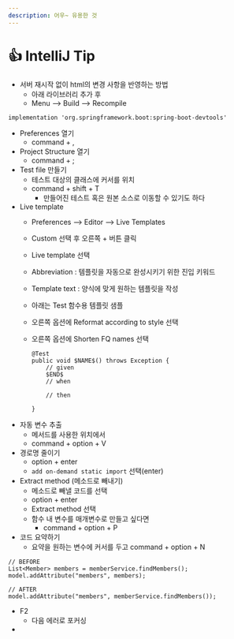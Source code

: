 ```yaml
---
description: 어우~ 유용한 것
---
```


# 👍 IntelliJ Tip

* 서버 재시작 없이 html의 변경 사항을 반영하는 방법
  * 아래 라이브러리 추가 후
  * Menu --&gt; Build --&gt; Recompile

```
implementation 'org.springframework.boot:spring-boot-devtools'
```

* Preferences 열기
  * command + ,
* Project Structure 열기
  * command + ;
* Test file 만들기
  * 테스트 대상의 클래스에 커서를 위치
  * command + shift + T
    * 만들어진 테스트 혹은 원본 소스로 이동할 수 있기도 하다
* Live template
  * Preferences --&gt; Editor --&gt; Live Templates
  * Custom 선택 후 오른쪽 + 버튼 클릭
  * Live template 선택
  * Abbreviation : 템플릿을 자동으로 완성시키기 위한 진입 키워드
  * Template text : 양식에 맞게 원하는 템플릿을 작성
  * 아래는 Test 함수용 템플릿 샘플
  * 오른쪽 옵션에 Reformat according to style 선택
  * 오른쪽 옵션에 Shorten FQ names 선택

    ```text
    @Test
    public void $NAME$() throws Exception {
        // given
        $END$
        // when
    
        // then
    
    }
    ```
* 자동 변수 추출
  * 메서드를 사용한 위치에서
  * command + option + V
* 경로명 줄이기
  * option + enter
  * `add on-demand static import` 선택\(enter\)
* Extract method \(메소드로 빼내기\)
  * 메소드로 빼낼 코드를 선택
  * option + enter
  * Extract method 선택
  * 함수 내 변수를 매개변수로 만들고 싶다면
    * command + option + P
* 코드 요약하기
  * 요약을 원하는 변수에 커서를 두고 command + option + N

```text
// BEFORE
List<Member> members = memberService.findMembers();
model.addAttribute("members", members);

// AFTER
model.addAttribute("members", memberService.findMembers());
```

* F2
  * 다음 에러로 포커싱
* 


